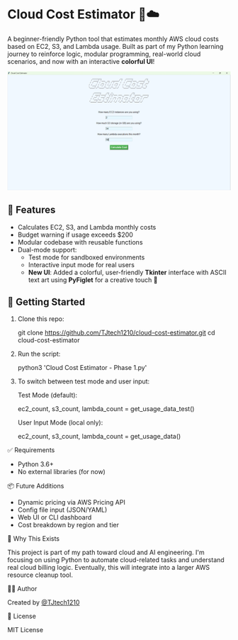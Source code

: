 # Cloud Cost Estimator 💸☁️

A beginner-friendly Python tool that estimates monthly AWS cloud costs based on EC2, S3, and Lambda usage. Built as part of my Python learning journey to reinforce logic, modular programming, real-world cloud scenarios, and now with an interactive **colorful UI**!

![Cloud Cost Estimator UI](https://github.com/TJtech1210/cloud-cost-estimator/blob/main/pictures/cloud_cost_estimatore%20phase%201%20image.png)


## 🔧 Features

- Calculates EC2, S3, and Lambda monthly costs
- Budget warning if usage exceeds $200
- Modular codebase with reusable functions
- Dual-mode support:
  - Test mode for sandboxed environments
  - Interactive input mode for real users
  - **New UI**: Added a colorful, user-friendly **Tkinter** interface with ASCII text art using **PyFiglet** for a creative touch 🎨

## 🚀 Getting Started

1. Clone this repo:
   
   git clone https://github.com/TJtech1210/cloud-cost-estimator.git
   cd cloud-cost-estimator


2. Run the script:

    python3 'Cloud Cost Estimator - Phase 1.py'
   

3. To switch between test mode and user input:

    Test Mode (default):

     
     ec2_count, s3_count, lambda_count = get_usage_data_test()
     
    User Input Mode (local only):

     
     ec2_count, s3_count, lambda_count = get_usage_data()
     

✅ Requirements

* Python 3.6+
* No external libraries (for now)

📦 Future Additions

* Dynamic pricing via AWS Pricing API
* Config file input (JSON/YAML)
* Web UI or CLI dashboard
* Cost breakdown by region and tier

🧠 Why This Exists

This project is part of my path toward cloud and AI engineering. I'm focusing on using Python to automate cloud-related tasks and understand real cloud billing logic. Eventually, this will integrate into a larger AWS resource cleanup tool.

👨‍💻 Author

Created by [@TJtech1210](https://github.com/TJtech1210)

📄 License

MIT License

